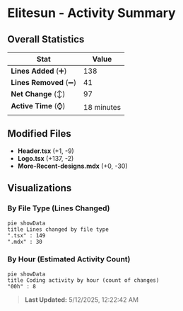 # Elitesun - Activity Summary 

## Overall Statistics

| Stat                   | Value                                                             |
| ---------------------- | ----------------------------------------------------------------- |
| **Lines Added** (➕)   | 138                                          |
| **Lines Removed** (➖) | 41                                        |
| **Net Change** (↕)    | 97                |
| **Active Time** (⌚)   | 18 minutes |


## Modified Files
- **Header.tsx** (+1, -9)
- **Logo.tsx** (+137, -2)
- **More-Recent-designs.mdx** (+0, -30)

## Visualizations

### By File Type (Lines Changed)

```mermaid
pie showData
title Lines changed by file type
".tsx" : 149
".mdx" : 30
```

### By Hour (Estimated Activity Count)

```mermaid
pie showData
title Coding activity by hour (count of changes)
"00h" : 8
```


> **Last Updated:** 5/12/2025, 12:22:42 AM